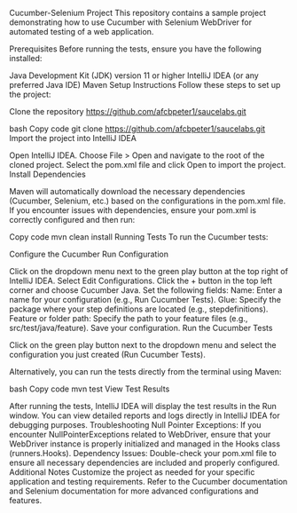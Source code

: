 Cucumber-Selenium Project
This repository contains a sample project demonstrating how to use Cucumber with Selenium WebDriver for automated testing of a web application.

Prerequisites
Before running the tests, ensure you have the following installed:

Java Development Kit (JDK) version 11 or higher
IntelliJ IDEA (or any preferred Java IDE)
Maven
Setup Instructions
Follow these steps to set up the project:

Clone the repository
https://github.com/afcbpeter1/saucelabs.git

bash
Copy code
git clone https://github.com/afcbpeter1/saucelabs.git
Import the project into IntelliJ IDEA

Open IntelliJ IDEA.
Choose File > Open and navigate to the root of the cloned project.
Select the pom.xml file and click Open to import the project.
Install Dependencies

Maven will automatically download the necessary dependencies (Cucumber, Selenium, etc.) based on the configurations in the pom.xml file. If you encounter issues with dependencies, ensure your pom.xml is correctly configured and then run:

Copy code
mvn clean install
Running Tests
To run the Cucumber tests:

Configure the Cucumber Run Configuration

Click on the dropdown menu next to the green play button at the top right of IntelliJ IDEA.
Select Edit Configurations.
Click the + button in the top left corner and choose Cucumber Java.
Set the following fields:
Name: Enter a name for your configuration (e.g., Run Cucumber Tests).
Glue: Specify the package where your step definitions are located (e.g., stepdefinitions).
Feature or folder path: Specify the path to your feature files (e.g., src/test/java/feature).
Save your configuration.
Run the Cucumber Tests

Click on the green play button next to the dropdown menu and select the configuration you just created (Run Cucumber Tests).

Alternatively, you can run the tests directly from the terminal using Maven:

bash
Copy code
mvn test
View Test Results

After running the tests, IntelliJ IDEA will display the test results in the Run window.
You can view detailed reports and logs directly in IntelliJ IDEA for debugging purposes.
Troubleshooting
Null Pointer Exceptions: If you encounter NullPointerExceptions related to WebDriver, ensure that your WebDriver instance is properly initialized and managed in the Hooks class (runners.Hooks).
Dependency Issues: Double-check your pom.xml file to ensure all necessary dependencies are included and properly configured.
Additional Notes
Customize the project as needed for your specific application and testing requirements.
Refer to the Cucumber documentation and Selenium documentation for more advanced configurations and features.